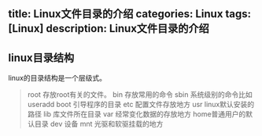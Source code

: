 title: Linux文件目录的介绍
categories: Linux
tags: [Linux]
description: Linux文件目录的介绍
---



## linux目录结构
linux的目录结构是一个层级式。
<!--more-->

> root 存放root有关的文件。
> bin 存放常用的命令
> sbin 系统级别的命令比如useradd
> boot 引导程序的目录
> etc 配置文件存放地方
> usr linux默认安装的路径
> lib  库文件所在目录
> var 经常变化数据的存放地方
> home普通用户的默认目录
> dev 设备
> mnt 光驱和软驱挂载的地方